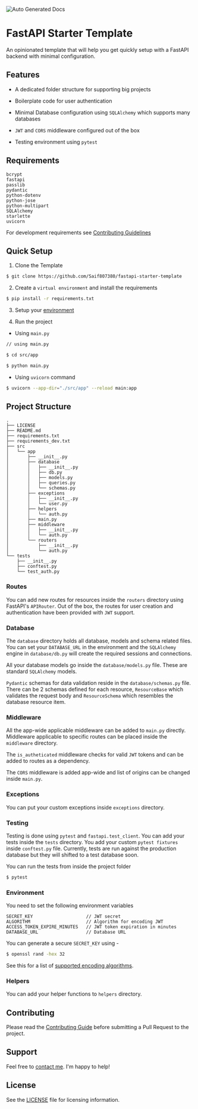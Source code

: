 ![Auto Generated Docs](https://github.com/Saif807380/fastapi-starter-template/blob/main/images/Screenshot%202021-01-23%20at%2022.25.36.png)

# FastAPI Starter Template

An opinionated template that will help you get quickly setup with a FastAPI backend with minimal configuration.

## Features

- A dedicated folder structure for supporting big projects

- Boilerplate code for user authentication

- Minimal Database configuration using `SQLAlchemy` which supports many databases

- `JWT` and `CORS` middleware configured out of the box

- Testing environment using `pytest`

## Requirements

```
bcrypt
fastapi
passlib
pydantic
python-dotenv
python-jose
python-multipart
SQLAlchemy
starlette
uvicorn
```

For development requirements see [Contributing Guidelines](https://github.com/Saif807380/fastapi-starter-template/blob/main/CONTRIBUTING.md)

## Quick Setup

1. Clone the Template

```bash
$ git clone https://github.com/Saif807380/fastapi-starter-template
```

2. Create a `virtual environment` and install the requirements

```bash
$ pip install -r requirements.txt
```

3. Setup your [environment](#environment)

4. Run the project

  - Using `main.py`

  ```bash
  // using main.py

  $ cd src/app

  $ python main.py

  ```

  - Using `uvicorn` command

  ```bash
  $ uvicorn --app-dir="./src/app" --reload main:app
  ```

## Project Structure

```
.
├── LICENSE
├── README.md
├── requirements.txt
├── requirements_dev.txt
├── src
│   └── app
│       ├── __init__.py
│       ├── database
│       │   ├── __init__.py
│       │   ├── db.py
│       │   ├── models.py
│       │   ├── queries.py
│       │   └── schemas.py
│       ├── exceptions
│       │   ├── __init__.py
│       │   └── user.py
│       ├── helpers
│       │   └── auth.py
│       ├── main.py
│       ├── middleware
│       │   ├── __init__.py
│       │   └── auth.py
│       └── routers
│           ├── __init__.py
│           └── auth.py
└── tests
    ├── __init__.py
    ├── conftest.py
    └── test_auth.py
```

### Routes

You can add new routes for resources inside the `routers` directory using FastAPI's `APIRouter`. Out of the box, the routes for user creation and authentication have been provided with `JWT` support.

### Database

The `database` directory holds all database, models and schema related files. You can set your `DATABASE_URL` in the environment and the `SQLAlchemy` engine in `database/db.py` will create the required sessions and connections.

All your database models go inside the `database/models.py` file. These are standard `SQLAlchemy` models.

`Pydantic` schemas for data validation reside in the `database/schemas.py` file. There can be 2 schemas defined for each resource, `ResourceBase` which validates the request body and `ResourceSchema` which resembles the database resource item.

### Middleware

All the app-wide applicable middleware can be added to `main.py` directly. Middleware applicable to specific routes can be placed inside the `middleware` directory.

The `is_autheticated` middleware checks for valid `JWT` tokens and can be added to routes as a dependency.

The `CORS` middleware is added app-wide and list of origins can be changed inside `main.py`.

### Exceptions

You can put your custom exceptions inside `exceptions` directory.

### Testing

Testing is done using `pytest` and `fastapi.test_client`. You can add your tests inside the `tests` directory. You add your custom `pytest fixtures` inside `conftest.py` file. Currently, tests are run against the production database but they will shifted to a test database soon.

You can run the tests from inside the project folder

```bash
$ pytest
```

### Environment

You need to set the following environment variables

```
SECRET_KEY                    // JWT secret
ALGORITHM                     // Algorithm for encoding JWT
ACCESS_TOKEN_EXPIRE_MINUTES   // JWT token expiration in minutes
DATABASE_URL                  // Database URL
```

You can generate a secure `SECRET_KEY` using -

```bash
$ openssl rand -hex 32
```

See this for a list of [supported encoding algorithms](https://python-jose.readthedocs.io/en/latest/jws/index.html#supported-algorithms).

### Helpers

You can add your helper functions to `helpers` directory.

## Contributing

Please read the [Contributing Guide](https://github.com/Saif807380/fastapi-starter-template/blob/main/CONTRIBUTING.md) before submitting a Pull Request to the project.

## Support

Feel free to [contact me](https://www.saif-kazi.tech). I'm happy to help!

## License

See the [LICENSE](https://github.com/Saif807380/fastapi-starter-template/blob/main/LICENSE) file for licensing information.
